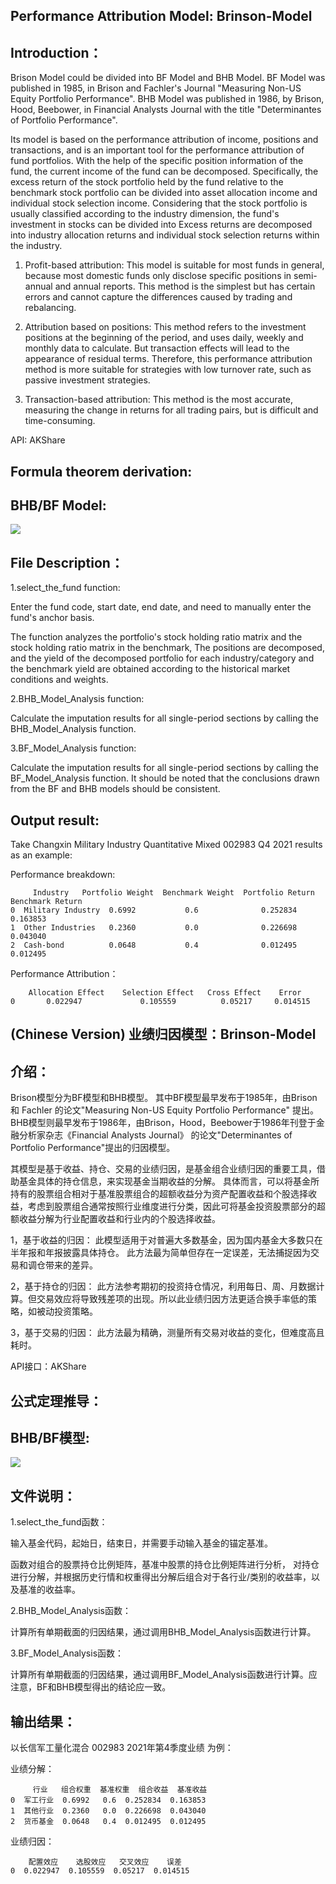 Performance Attribution Model: Brinson-Model
------

Introduction：
------
Brison Model could be divided into BF Model and BHB Model.
BF Model was published in 1985, in Brison and Fachler's Journal "Measuring Non-US Equity Portfolio Performance". BHB Model was published in 1986, by Brison, Hood, Beebower, in Financial Analysts Journal with the title "Determinantes of Portfolio Performance".

Its model is based on the performance attribution of income, positions and transactions, and is an important tool for the performance attribution of fund portfolios. With the help of the specific position information of the fund, the current income of the fund can be decomposed. Specifically, the excess return of the stock portfolio held by the fund relative to the benchmark stock portfolio can be divided into asset allocation income and individual stock selection income. Considering that the stock portfolio is usually classified according to the industry dimension, the fund's investment in stocks can be divided into Excess returns are decomposed into industry allocation returns and individual stock selection returns within the industry.

1. Profit-based attribution:
This model is suitable for most funds in general, because most domestic funds only disclose specific positions in semi-annual and annual reports.
This method is the simplest but has certain errors and cannot capture the differences caused by trading and rebalancing.

2. Attribution based on positions:
This method refers to the investment positions at the beginning of the period, and uses daily, weekly and monthly data to calculate. But transaction effects will lead to the appearance of residual terms. Therefore, this performance attribution method is more suitable for strategies with low turnover rate, such as passive investment strategies.

3. Transaction-based attribution:
This method is the most accurate, measuring the change in returns for all trading pairs, but is difficult and time-consuming.

API: AKShare

Formula theorem derivation:
------


BHB/BF Model:
------
![](Pic/IMG_0629.JPG)


File Description：
------

1.select_the_fund function:

Enter the fund code, start date, end date, and need to manually enter the fund's anchor basis.

The function analyzes the portfolio's stock holding ratio matrix and the stock holding ratio matrix in the benchmark,
The positions are decomposed, and the yield of the decomposed portfolio for each industry/category and the benchmark yield are obtained according to the historical market conditions and weights.

2.BHB_Model_Analysis function:

Calculate the imputation results for all single-period sections by calling the BHB_Model_Analysis function.

3.BF_Model_Analysis function:

Calculate the imputation results for all single-period sections by calling the BF_Model_Analysis function. It should be noted that the conclusions drawn from the BF and BHB models should be consistent.

Output result:
------
Take Changxin Military Industry Quantitative Mixed 002983 Q4 2021 results as an example:

Performance breakdown:

         Industry   Portfolio Weight  Benchmark Weight  Portfolio Return  Benchmark Return
    0  Military Industry  0.6992           0.6              0.252834          0.163853
    1  Other Industries   0.2360           0.0              0.226698          0.043040
    2  Cash-bond          0.0648           0.4              0.012495          0.012495

Performance Attribution：

        Allocation Effect    Selection Effect   Cross Effect    Error
    0       0.022947             0.105559          0.05217     0.014515

(Chinese Version)
业绩归因模型：Brinson-Model
------

介绍：
------
Brison模型分为BF模型和BHB模型。
其中BF模型最早发布于1985年，由Brison 和 Fachler 的论文"Measuring Non-US Equity Portfolio Performance" 提出。 BHB模型则最早发布于1986年，由Brison，Hood，Beebower于1986年刊登于金融分析家杂志《Financial Analysts Journal》
的论文"Determinantes of Portfolio Performance"提出的归因模型。

其模型是基于收益、持仓、交易的业绩归因，是基金组合业绩归因的重要工具，借助基金具体的持仓信息，来实现基金当期收益的分解。 具体而言，可以将基金所持有的股票组合相对于基准股票组合的超额收益分为资产配置收益和个股选择收益，考虑到股票组合通常按照行业维度进行分类，因此可将基金投资股票部分的超额收益分解为行业配置收益和行业内的个股选择收益。

1，基于收益的归因：
此模型适用于对普遍大多数基金，因为国内基金大多数只在半年报和年报披露具体持仓。
此方法最为简单但存在一定误差，无法捕捉因为交易和调仓带来的差异。

2，基于持仓的归因：
此方法参考期初的投资持仓情况，利用每日、周、月数据计算。但交易效应将导致残差项的出现。所以此业绩归因方法更适合换手率低的策略，如被动投资策略。

3，基于交易的归因：
此方法最为精确，测量所有交易对收益的变化，但难度高且耗时。

API接口：AKShare

公式定理推导：
------


BHB/BF模型:
------
![](Pic/IMG_0629.JPG)


文件说明：
------
1.select_the_fund函数：

输入基金代码，起始日，结束日，并需要手动输入基金的锚定基准。

函数对组合的股票持仓比例矩阵，基准中股票的持仓比例矩阵进行分析，
对持仓进行分解，并根据历史行情和权重得出分解后组合对于各行业/类别的收益率，以及基准的收益率。

2.BHB_Model_Analysis函数：

计算所有单期截面的归因结果，通过调用BHB_Model_Analysis函数进行计算。

3.BF_Model_Analysis函数：

计算所有单期截面的归因结果，通过调用BF_Model_Analysis函数进行计算。应注意，BF和BHB模型得出的结论应一致。

输出结果：
------
以长信军工量化混合 002983 2021年第4季度业绩 为例：

业绩分解：

         行业   组合权重  基准权重  组合收益  基准收益
    0  军工行业  0.6992   0.6  0.252834  0.163853
    1  其他行业  0.2360   0.0  0.226698  0.043040
    2  货币基金  0.0648   0.4  0.012495  0.012495

业绩归因：

        配置效应    选股效应   交叉效应    误差
    0  0.022947  0.105559  0.05217  0.014515
